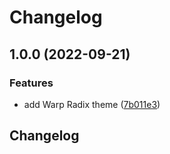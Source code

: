 # Changelog

## 1.0.0 (2022-09-21)


### Features

* add Warp Radix theme ([7b011e3](https://github.com/andrewmcodes/warp-radix/commit/7b011e35da3922c5554826e49d977a0cc1433c4a))

## Changelog
